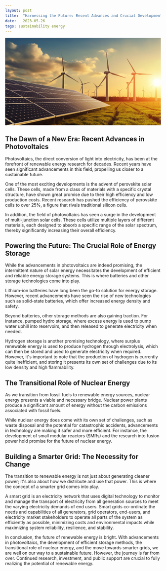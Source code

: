 ```yaml
---
layout: post
title:  "Harnessing the Future: Recent Advances and Crucial Developments in Renewable Energy"
date:   2023-05-26
tags: sustainability energy
---
```


![A picture of solar panels and wind turbines](/assets/clean-energy.png)

## The Dawn of a New Era: Recent Advances in Photovoltaics

Photovoltaics, the direct conversion of light into electricity, has been at the forefront of renewable energy research for decades. Recent years have seen significant advancements in this field, propelling us closer to a sustainable future.

One of the most exciting developments is the advent of perovskite solar cells. These cells, made from a class of materials with a specific crystal structure, have shown great promise due to their high efficiency and low production costs. Recent research has pushed the efficiency of perovskite cells to over 25%, a figure that rivals traditional silicon cells.

In addition, the field of photovoltaics has seen a surge in the development of multi-junction solar cells. These cells utilize multiple layers of different materials, each designed to absorb a specific range of the solar spectrum, thereby significantly increasing their overall efficiency.

## Powering the Future: The Crucial Role of Energy Storage

While the advancements in photovoltaics are indeed promising, the intermittent nature of solar energy necessitates the development of efficient and reliable energy storage systems. This is where batteries and other storage technologies come into play.

Lithium-ion batteries have long been the go-to solution for energy storage. However, recent advancements have seen the rise of new technologies such as solid-state batteries, which offer increased energy density and safety. 

Beyond batteries, other storage methods are also gaining traction. For instance, pumped hydro storage, where excess energy is used to pump water uphill into reservoirs, and then released to generate electricity when needed. 

Hydrogen storage is another promising technology, where surplus renewable energy is used to produce hydrogen through electrolysis, which can then be stored and used to generate electricity when required. However, it's important to note that the production of hydrogen is currently quite inefficient, and storing it presents its own set of challenges due to its low density and high flammability.

## The Transitional Role of Nuclear Energy

As we transition from fossil fuels to renewable energy sources, nuclear energy presents a viable and necessary bridge. Nuclear power plants produce a significant amount of energy without the carbon emissions associated with fossil fuels. 

While nuclear energy does come with its own set of challenges, such as waste disposal and the potential for catastrophic accidents, advancements in technology are making it safer and more efficient. For instance, the development of small modular reactors (SMRs) and the research into fusion power hold promise for the future of nuclear energy.

## Building a Smarter Grid: The Necessity for Change

The transition to renewable energy is not just about generating cleaner power; it's also about how we distribute and use that power. This is where the concept of a smarter grid comes into play.

A smart grid is an electricity network that uses digital technology to monitor and manage the transport of electricity from all generation sources to meet the varying electricity demands of end users. Smart grids co-ordinate the needs and capabilities of all generators, grid operators, end-users, and electricity market stakeholders to operate all parts of the system as efficiently as possible, minimizing costs and environmental impacts while maximizing system reliability, resilience, and stability.

In conclusion, the future of renewable energy is bright. With advancements in photovoltaics, the development of efficient storage methods, the transitional role of nuclear energy, and the move towards smarter grids, we are well on our way to a sustainable future. However, the journey is far from over. Continued research, investment, and public support are crucial to fully realizing the potential of renewable energy.
